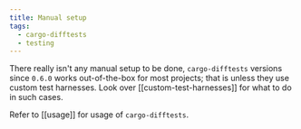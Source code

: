 ```yaml
---
title: Manual setup
tags:
  - cargo-difftests
  - testing
---
```

There really isn't any manual setup to be done, `cargo-difftests` versions since `0.6.0` works out-of-the-box for most projects; that is unless they use custom test harnesses. Look over [[custom-test-harnesses]] for what to do in such cases.

Refer to [[usage]] for usage of `cargo-difftests`.